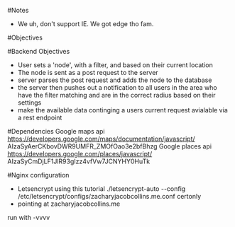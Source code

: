 #Notes
  * We uh, don't support IE.  We got edge tho fam.

#Objectives

#Backend Objectives
  * User sets a 'node', with a filter, and based on their current location
  * The node is sent as a post request to the server
  * server parses the post request and adds the node to the database
  * the server then pushes out a notification to all users in the area who have the filter matching and are in the correct radius based on their settings
  * make the available data continging a users current request avialable via a rest endpoint


#Dependencies
    Google maps api https://developers.google.com/maps/documentation/javascript/   AIzaSyAerCKbovDWR9UMFR_ZMOfOao3e2bfBhzg
    Google places api https://developers.google.com/places/javascript/  AIzaSyCmDjLF1JlR93gIzz4vfVw7JCNYHY0HuTk

#Nginx configuration
  * Letsencrypt using this tutorial ./letsencrypt-auto --config /etc/letsencrypt/configs/zacharyjacobcollins.me.conf certonly
  * pointing at zacharyjacobcollins.me

run with -vvvv
